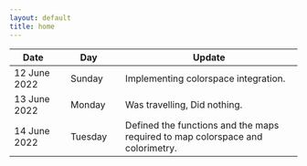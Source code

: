 ```yaml
---
layout: default
title: home
---
```


|Date        ||Day          ||Update
| -----------|-|------------|-|-------------|
12 June 2022 ||Sunday       ||  Implementing colorspace integration.
13 June 2022 ||Monday       || Was travelling, Did nothing. 
14 June 2022 ||Tuesday      || Defined the functions and the maps required to map colorspace and colorimetry.

<!-- 15 June 2022 ||Wednesday       || ---  -->
